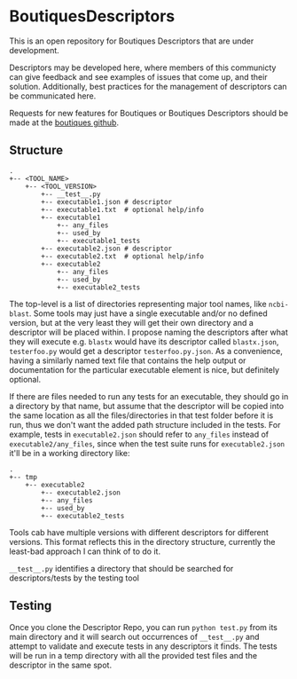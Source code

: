 # BoutiquesDescriptors
This is an open repository for Boutiques Descriptors that are under development.

Descriptors may be developed here, where members of this communicty can give feedback and see examples of issues that come up, and their solution. Additionally, best practices for the management of descriptors can be communicated here.

Requests for new features for Boutiques or Boutiques Descriptors should be made at the [boutiques github](https://github.com/boutiques/boutiques).

## Structure
```
.
+-- <TOOL_NAME>
    +-- <TOOL_VERSION>
        +-- __test__.py
        +-- executable1.json # descriptor
        +-- executable1.txt  # optional help/info
        +-- executable1
            +-- any_files
            +-- used_by
            +-- executable1_tests
        +-- executable2.json # descriptor
        +-- executable2.txt  # optional help/info
        +-- executable2
            +-- any_files
            +-- used_by
            +-- executable2_tests
```

The top-level is a list of directories representing major tool names, like `ncbi-blast`. Some tools may just have a single executable and/or no defined version, but at the very least they will get their own directory and a descriptor will be placed within. I propose naming the descriptors after what they will execute e.g. `blastx` would have its descriptor called `blastx.json`, `testerfoo.py` would get a descriptor `testerfoo.py.json`. As a convenience, having a similarly named text file that contains the help output or documentation for the particular executable element is nice, but definitely optional. 

If there are files needed to run any tests for an executable, they should go in a directory by that name, but assume that the descriptor will be copied into the same location as all the files/directories in that test folder before it is run, thus we don't want the added path structure included in the tests. For example, tests in `executable2.json` should refer to `any_files` instead of `executable2/any_files`, since when the test suite runs for `executable2.json` it'll be in a working directory like:

```
.
+-- tmp
    +-- executable2
        +-- executable2.json
        +-- any_files
        +-- used_by
        +-- executable2_tests
```

Tools cab have multiple versions with different descriptors for different versions. This format reflects this in the directory structure, currently the least-bad approach I can think of to do it.

`__test__.py` identifies a directory that should be searched for descriptors/tests by the testing tool

## Testing
Once you clone the Descriptor Repo, you can run `python test.py` from its main directory and it will search out occurrences of `__test__.py` and attempt to validate and execute tests in any descriptors it finds. The tests will be run in a temp directory with all the provided test files and the descriptor in the same spot.


